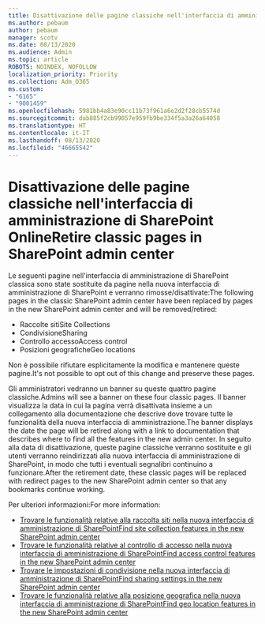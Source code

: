 ```yaml
---
title: Disattivazione delle pagine classiche nell'interfaccia di amministrazione di SharePoint Online
ms.author: pebaum
author: pebaum
manager: scotv
ms.date: 08/13/2020
ms.audience: Admin
ms.topic: article
ROBOTS: NOINDEX, NOFOLLOW
localization_priority: Priority
ms.collection: Adm_O365
ms.custom:
- "6165"
- "9001459"
ms.openlocfilehash: 5981bb4a83e90cc11b73f961a6e2d2f28cb5574d
ms.sourcegitcommit: dab885f2cb99057e959fb9be334f5a3a26a64058
ms.translationtype: HT
ms.contentlocale: it-IT
ms.lasthandoff: 08/13/2020
ms.locfileid: "46665542"
---
```

# <a name="retire-classic-pages-in-sharepoint-admin-center"></a><span data-ttu-id="1884e-102">Disattivazione delle pagine classiche nell'interfaccia di amministrazione di SharePoint Online</span><span class="sxs-lookup"><span data-stu-id="1884e-102">Retire classic pages in SharePoint admin center</span></span>

<span data-ttu-id="1884e-103">Le seguenti pagine nell'interfaccia di amministrazione di SharePoint classica sono state sostituite da pagine nella nuova interfaccia di amministrazione di SharePoint e verranno rimosse/disattivate:</span><span class="sxs-lookup"><span data-stu-id="1884e-103">The following pages in the classic SharePoint admin center have been replaced by pages in the new SharePoint admin center and will be removed/retired:</span></span> 

- <span data-ttu-id="1884e-104">Raccolte siti</span><span class="sxs-lookup"><span data-stu-id="1884e-104">Site Collections</span></span> 
- <span data-ttu-id="1884e-105">Condivisione</span><span class="sxs-lookup"><span data-stu-id="1884e-105">Sharing</span></span>
- <span data-ttu-id="1884e-106">Controllo accesso</span><span class="sxs-lookup"><span data-stu-id="1884e-106">Access control</span></span>
- <span data-ttu-id="1884e-107">Posizioni geografiche</span><span class="sxs-lookup"><span data-stu-id="1884e-107">Geo locations</span></span>

<span data-ttu-id="1884e-108">Non è possibile rifiutare esplicitamente la modifica e mantenere queste pagine.</span><span class="sxs-lookup"><span data-stu-id="1884e-108">It's not possible to opt out of this change and preserve these pages.</span></span>

<span data-ttu-id="1884e-109">Gli amministratori vedranno un banner su queste quattro pagine classiche.</span><span class="sxs-lookup"><span data-stu-id="1884e-109">Admins will see a banner on these four classic pages.</span></span> <span data-ttu-id="1884e-110">Il banner visualizza la data in cui la pagina verrà disattivata insieme a un collegamento alla documentazione che descrive dove trovare tutte le funzionalità della nuova interfaccia di amministrazione.</span><span class="sxs-lookup"><span data-stu-id="1884e-110">The banner displays the date the page will be retired along with a link to documentation that describes where to find all the features in the new admin center.</span></span> <span data-ttu-id="1884e-111">In seguito alla data di disattivazione, queste pagine classiche verranno sostituite e gli utenti verranno reindirizzati alla nuova interfaccia di amministrazione di SharePoint, in modo che tutti i eventuali segnalibri continuino a funzionare.</span><span class="sxs-lookup"><span data-stu-id="1884e-111">After the retirement date, these classic pages will be replaced with redirect pages to the new SharePoint admin center so that any bookmarks continue working.</span></span>
  
<span data-ttu-id="1884e-112">Per ulteriori informazioni:</span><span class="sxs-lookup"><span data-stu-id="1884e-112">For more information:</span></span>

- [<span data-ttu-id="1884e-113">Trovare le funzionalità relative alla raccolta siti nella nuova interfaccia di amministrazione di SharePoint</span><span class="sxs-lookup"><span data-stu-id="1884e-113">Find site collection features in the new SharePoint admin center</span></span>](https://docs.microsoft.com/sharepoint/site-collections-page)
- [<span data-ttu-id="1884e-114">Trovare le funzionalità relative al controllo di accesso nella nuova interfaccia di amministrazione di SharePoint</span><span class="sxs-lookup"><span data-stu-id="1884e-114">Find access control features in the new SharePoint admin center</span></span>](https://docs.microsoft.com/sharepoint/control-access)
- [<span data-ttu-id="1884e-115">Trovare le impostazioni di condivisione nella nuova interfaccia di amministrazione di SharePoint</span><span class="sxs-lookup"><span data-stu-id="1884e-115">Find sharing settings in the new SharePoint admin center</span></span>](https://docs.microsoft.com/sharepoint/sharing-settings)
- [<span data-ttu-id="1884e-116">Trovare le funzionalità relative alla posizione geografica nella nuova interfaccia di amministrazione di SharePoint</span><span class="sxs-lookup"><span data-stu-id="1884e-116">Find geo location features in the new SharePoint admin center</span></span>](https://docs.microsoft.com/sharepoint/manage-geo-locations)